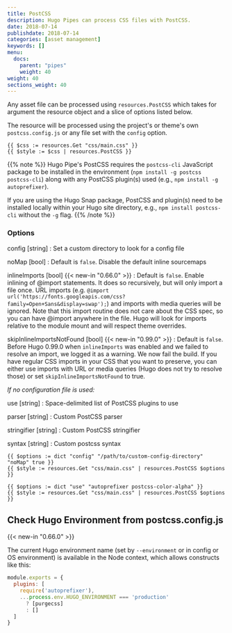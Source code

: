 ```yaml
---
title: PostCSS
description: Hugo Pipes can process CSS files with PostCSS.
date: 2018-07-14
publishdate: 2018-07-14
categories: [asset management]
keywords: []
menu:
  docs:
    parent: "pipes"
    weight: 40
weight: 40
sections_weight: 40
---
```


Any asset file can be processed using `resources.PostCSS` which takes for argument the resource object and a slice of options listed below.

The resource will be processed using the project's or theme's own `postcss.config.js` or any file set with the `config` option.

```go-html-template
{{ $css := resources.Get "css/main.css" }}
{{ $style := $css | resources.PostCSS }}
```

{{% note %}}
Hugo Pipe's PostCSS requires the `postcss-cli` JavaScript package to be installed in the environment (`npm install -g postcss postcss-cli`) along with any PostCSS plugin(s) used (e.g., `npm install -g autoprefixer`).

If you are using the Hugo Snap package, PostCSS and plugin(s) need to be installed locally within your Hugo site directory, e.g., `npm install postcss-cli` without the `-g` flag.
{{% /note %}}

### Options

config [string]
: Set a custom directory to look for a config file

noMap [bool]
: Default is `false`. Disable the default inline sourcemaps

inlineImports [bool] {{< new-in "0.66.0" >}}
: Default is `false`. Enable inlining of @import statements. It does so recursively, but will only import a file once.
URL imports (e.g. `@import url('https://fonts.googleapis.com/css?family=Open+Sans&display=swap');`) and imports with media queries will be ignored.
Note that this import routine does not care about the CSS spec, so you can have @import anywhere in the file.
Hugo will look for imports relative to the module mount and will respect theme overrides.

skipInlineImportsNotFound [bool] {{< new-in "0.99.0" >}}
: Default is `false`. Before Hugo 0.99.0 when `inlineImports` was enabled and we failed to resolve an import, we logged it as a warning. We now fail the build. If you have regular CSS imports in your CSS that you want to preserve, you can either use imports with URL or media queries (Hugo does not try to resolve those) or set `skipInlineImportsNotFound` to true.

_If no configuration file is used:_

use [string]
: Space-delimited list of PostCSS plugins to use

parser [string]
: Custom PostCSS parser

stringifier [string]
: Custom PostCSS stringifier

syntax [string]
: Custom postcss syntax

```go-html-template
{{ $options := dict "config" "/path/to/custom-config-directory" "noMap" true }}
{{ $style := resources.Get "css/main.css" | resources.PostCSS $options }}

{{ $options := dict "use" "autoprefixer postcss-color-alpha" }}
{{ $style := resources.Get "css/main.css" | resources.PostCSS $options }}
```

## Check Hugo Environment from postcss.config.js

{{< new-in "0.66.0" >}}

The current Hugo environment name (set by `--environment` or in config or OS environment) is available in the Node context, which allows constructs like this:

```js
module.exports = {
  plugins: [
    require('autoprefixer'),
    ...process.env.HUGO_ENVIRONMENT === 'production'
      ? [purgecss]
      : []
  ]
}
```
